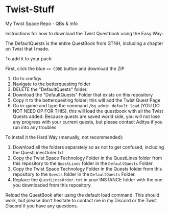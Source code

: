 # Twist-Stuff
My Twist Space Repo - QBs &amp; Info

Instructions for how to download the Twist Questbook using the Easy Way: 

The DefaultQuests is the entire QuestBook from GTNH, including a chapter on Twist that I made.  

To add it to your pack: 

First, click the blue `<> CODE` button and download the ZIP

1. Go to configs
2. Navigate to the betterquesting folder 
3. DELETE the "DefaultQuests" folder.
4. Download the "DefaultQuests" Folder that exists on this repository
5. Copy it to the betterquesting folder; this will add the Twist Quest Page
6. Go in-game and type the command `/bq_admin default load` (YOU DO NOT NEED OP FOR THIS), this will load the questbook with all the Twist Quests added. Because quests are saved world side, you will not lose any progress with your current quests, but please contact Aditya if you run into any troubles

To install it the Hard Way (manually, not recommended):

1. Download all the folders separately so as not to get confused, including the QuestLinesOrder.txt
2. Copy the Twist Space Technology Folder in the QuestLines folder from this repository to the `QuestLines` folder in the `DefaultQuests` Folder.
3. Copy the Twist Space Technology Folder in the Quests folder from this repository to the `Quests` folder in the `DefaultQuests` Folder.
4. Replace the `QuestLinesOrder.txt` in your INSTANCE folder with the one you downloaded from this repository.

Reload the QuestBook after using the default load command. This should work, but please don't hesitate to contact me in my Discord or the Twist Discord if you have any questions.
